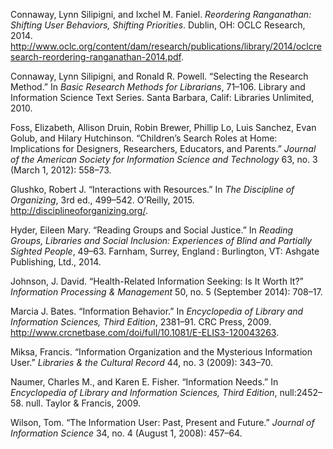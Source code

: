 Connaway, Lynn Silipigni, and Ixchel M. Faniel. *Reordering Ranganathan:
Shifting User Behaviors, Shifting Priorities*. Dublin, OH: OCLC
Research, 2014.
http://www.oclc.org/content/dam/research/publications/library/2014/oclcresearch-reordering-ranganathan-2014.pdf.

Connaway, Lynn Silipigni, and Ronald R. Powell. “Selecting the Research
Method.” In *Basic Research Methods for Librarians*, 71–106. Library and
Information Science Text Series. Santa Barbara, Calif: Libraries
Unlimited, 2010.

Foss, Elizabeth, Allison Druin, Robin Brewer, Phillip Lo, Luis Sanchez,
Evan Golub, and Hilary Hutchinson. “Children’s Search Roles at Home:
Implications for Designers, Researchers, Educators, and Parents.”
*Journal of the American Society for Information Science and Technology*
63, no. 3 (March 1, 2012): 558–73.

Glushko, Robert J. “Interactions with Resources.” In *The Discipline of
Organizing*, 3rd ed., 499–542. O’Reilly, 2015.
http://disciplineoforganizing.org/.

Hyder, Eileen Mary. “Reading Groups and Social Justice.” In *Reading
Groups, Libraries and Social Inclusion: Experiences of Blind and
Partially Sighted People*, 49–63. Farnham, Surrey, England : Burlington,
VT: Ashgate Publishing, Ltd., 2014.

Johnson, J. David. “Health-Related Information Seeking: Is It Worth It?”
*Information Processing & Management* 50, no. 5 (September 2014):
708–17.

Marcia J. Bates. “Information Behavior.” In *Encyclopedia of Library and
Information Sciences, Third Edition*, 2381–91. CRC Press, 2009.
http://www.crcnetbase.com/doi/full/10.1081/E-ELIS3-120043263.

Miksa, Francis. “Information Organization and the Mysterious Information
User.” *Libraries & the Cultural Record* 44, no. 3 (2009): 343–70.

Naumer, Charles M., and Karen E. Fisher. “Information Needs.” In
*Encyclopedia of Library and Information Sciences, Third Edition*,
null:2452–58. null. Taylor & Francis, 2009.

Wilson, Tom. “The Information User: Past, Present and Future.” *Journal
of Information Science* 34, no. 4 (August 1, 2008): 457–64.

